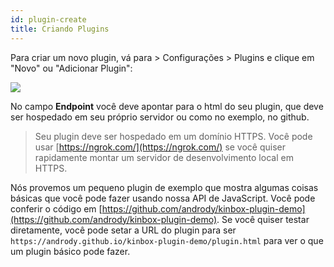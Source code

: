 ```yaml
---
id: plugin-create
title: Criando Plugins
---
```


Para criar um novo plugin, vá para > Configurações > Plugins e clique em "Novo" ou "Adicionar Plugin":

![](https://i.imgur.com/QtSIcTO.png)

No campo **Endpoint** você deve apontar para o html do seu plugin, que deve ser hospedado em seu próprio servidor ou como no exemplo, no github.

> Seu plugin deve ser hospedado em um domínio HTTPS. Você pode usar [https://ngrok.com/](https://ngrok.com/) se você quiser rapidamente montar um servidor de desenvolvimento local em HTTPS.

Nós provemos um pequeno plugin de exemplo que mostra algumas coisas básicas que você pode fazer usando nossa API de JavaScript. Você pode conferir o código em [https://github.com/andrody/kinbox-plugin-demo](https://github.com/andrody/kinbox-plugin-demo). Se você quiser testar diretamente, você pode setar a URL do plugin para ser `https://andrody.github.io/kinbox-plugin-demo/plugin.html` para ver o que um plugin básico pode fazer.
